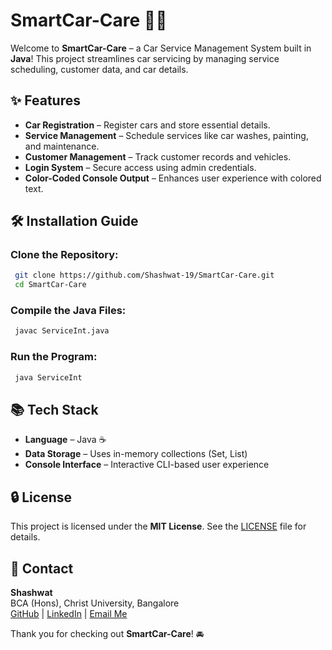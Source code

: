 # SmartCar-Care 🚗💼

Welcome to **SmartCar-Care** – a Car Service Management System built in **Java**! This project streamlines car servicing by managing service scheduling, customer data, and car details.

## ✨ Features
- **Car Registration** – Register cars and store essential details.
- **Service Management** – Schedule services like car washes, painting, and maintenance.
- **Customer Management** – Track customer records and vehicles.
- **Login System** – Secure access using admin credentials.
- **Color-Coded Console Output** – Enhances user experience with colored text.

## 🛠️ Installation Guide
### Clone the Repository:
```sh
 git clone https://github.com/Shashwat-19/SmartCar-Care.git
 cd SmartCar-Care
```

### Compile the Java Files:
```sh
 javac ServiceInt.java
```

### Run the Program:
```sh
 java ServiceInt
```

## 📚 Tech Stack
- **Language** – Java ☕
- **Data Storage** – Uses in-memory collections (Set, List)
- **Console Interface** – Interactive CLI-based user experience

## 🔒 License
This project is licensed under the **MIT License**. See the [LICENSE](LICENSE) file for details.

## 📩 Contact
**Shashwat**  
BCA (Hons), Christ University, Bangalore  
[GitHub](https://github.com/Shashwat-19) | [LinkedIn](https://www.linkedin.com/in/shashwat19) | [Email Me](mailto:shashwat@example.com)

Thank you for checking out **SmartCar-Care**! 🚘

